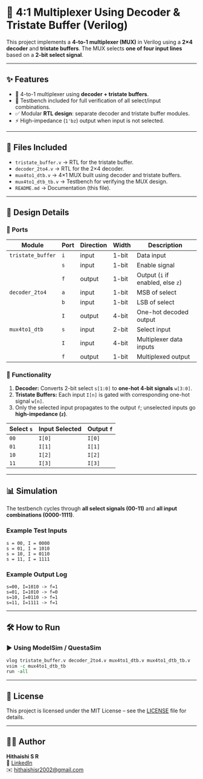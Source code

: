 # 🚀 4:1 Multiplexer Using Decoder & Tristate Buffer (Verilog)

This project implements a **4-to-1 multiplexer (MUX)** in Verilog using a **2×4 decoder** and **tristate buffers**.
 The MUX selects **one of four input lines** based on a **2-bit select signal**.

---

## ✨ Features

- 🔢 4-to-1 multiplexer using **decoder + tristate buffers**.
- 🧪 Testbench included for full verification of all select/input combinations.
- ✅ Modular **RTL design**: separate decoder and tristate buffer modules.
- ⚡ High-impedance (`1'bz`) output when input is not selected.

---

## 📂 Files Included

- `tristate_buffer.v` → RTL for the tristate buffer.
- `decoder_2to4.v` → RTL for the 2×4 decoder.
- `mux4to1_dtb.v` → 4×1 MUX built using decoder and tristate buffers.
- `mux4to1_dtb_tb.v` → Testbench for verifying the MUX design.
- `README.md` → Documentation (this file).

---

## 🧩 Design Details

### 🔹 Ports

| Module            | Port | Direction | Width | Description                       |
| ----------------- | ---- | --------- | ----- | --------------------------------- |
| `tristate_buffer` | `i`  | input     | 1-bit | Data input                        |
|                   | `s`  | input     | 1-bit | Enable signal                     |
|                   | `f`  | output    | 1-bit | Output (`i` if enabled, else `z`) |
| `decoder_2to4`    | `a`  | input     | 1-bit | MSB of select                     |
|                   | `b`  | input     | 1-bit | LSB of select                     |
|                   | `I`  | output    | 4-bit | One-hot decoded output            |
| `mux4to1_dtb`     | `s`  | input     | 2-bit | Select input                      |
|                   | `I`  | input     | 4-bit | Multiplexer data inputs           |
|                   | `f`  | output    | 1-bit | Multiplexed output                |

### 🔹 Functionality

1. **Decoder:** Converts 2-bit select `s[1:0]` to **one-hot 4-bit signals** `w[3:0]`.
2. **Tristate Buffers:** Each input `I[n]` is gated with corresponding one-hot signal `w[n]`.
3. Only the selected input propagates to the output `f`; unselected inputs go **high-impedance (`z`)**.

| Select `s` | Input Selected | Output `f` |
| ---------- | -------------- | ---------- |
| `00`       | `I[0]`         | `I[0]`     |
| `01`       | `I[1]`         | `I[1]`     |
| `10`       | `I[2]`         | `I[2]`     |
| `11`       | `I[3]`         | `I[3]`     |

---

## 📊 Simulation

The testbench cycles through **all select signals (00-11)** and **all input combinations (0000-1111)**.

### Example Test Inputs

```text
s = 00, I = 0000
s = 01, I = 1010
s = 10, I = 0110
s = 11, I = 1111
```

### Example Output Log

```text
s=00, I=1010 -> f=1
s=01, I=1010 -> f=0
s=10, I=0110 -> f=1
s=11, I=1111 -> f=1
```

---

## 🛠️ How to Run

### ▶️ Using ModelSim / QuestaSim

```tcl
vlog tristate_buffer.v decoder_2to4.v mux4to1_dtb.v mux4to1_dtb_tb.v
vsim -c mux4to1_dtb_tb
run -all
```

---

## 🔹 License

This project is licensed under the MIT License – see the [LICENSE](../LICENSE) file for details.

---

## 👨‍💻 Author

**Hithaishi S R**  
 🔗 [LinkedIn](https://www.linkedin.com/in/hithaishisr)  
 ✉️ hithaishisr2002@gmail.com
